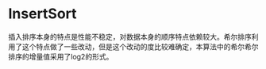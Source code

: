 # InsertSort
插入排序本身的特点是性能不稳定，对数据本身的顺序特点依赖较大。希尔排序利用了这个特点做了一些改动，但是这个改动的度比较难确定，本算法中的希尔希尔排序的增量值采用了log2的形式。
